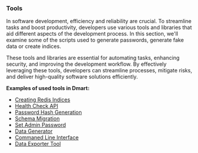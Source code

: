 ### Tools

In software development, efficiency and reliability are crucial. To streamline tasks and boost productivity, developers use various tools and libraries that aid different aspects of the development process. In this section, we'll examine some of the scripts used to generate passwords, generate fake data or create indices.

These tools and libraries are essential for automating tasks, enhancing security, and improving the development workflow. By effectively leveraging these tools, developers can streamline processes, mitigate risks, and deliver high-quality software solutions efficiently.

**Examples of used tools in Dmart:**

- [Creating Redis Indices](Creating-Redis-Indices)
- [Health Check API](Health-Check-API)
- [Password Hash Generation](Password-Hash-Generation)
- [Schema Migration](Schema-Migration)
- [Set Admin Password](Set-Admin-Password)
- [Data Generator](Data-Generator)
- [Commaned Line Interface](Automated-Cli-Tool)
- [Data Exporter Tool](Exporter)
